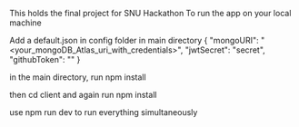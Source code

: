 This holds the final project for SNU Hackathon
To run the app on your local machine

Add a default.json in config folder in main directory
{
  "mongoURI": "<your_mongoDB_Atlas_uri_with_credentials>",
  "jwtSecret": "secret",
  "githubToken": "<yoursecrectaccesstoken>"
}



in the main directory, run
npm install

then cd client
and again run
npm install


use
npm run dev
to run everything simultaneously
